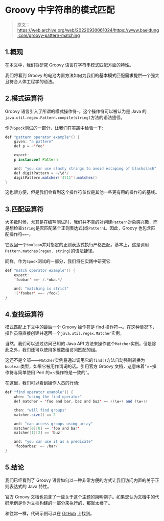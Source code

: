 # Groovy 中字符串的模式匹配

> 原文：<https://web.archive.org/web/20220930061024/https://www.baeldung.com/groovy-pattern-matching>

## 1.概观

在本文中，我们将研究 Groovy 语言在字符串模式匹配方面的特性。

我们将看到 Groovy 的电池内置方法如何为我们的基本模式匹配需求提供一个强大且符合人体工程学的语法。

## 2.模式运算符

Groovy 语言引入了所谓的模式操作符`~`。这个操作符可以被认为是 Java 的`java.util.regex.Pattern.compile(string)`方法的语法捷径。

作为`Spock`测试的一部分，让我们在实践中检验一下:

```java
def "pattern operator example"() {
    given: "a pattern"
    def p = ~'foo'

    expect:
    p instanceof Pattern

    and: "you can use slashy strings to avoid escaping of blackslash"
    def digitPattern = ~/\d*/
    digitPattern.matcher('4711').matches()
}
```

这也很方便，但是我们会看到这个操作符仅仅是其他一些更有用的操作符的基线。

## 3.匹配运算符

大多数时候，尤其是在编写测试时，我们并不真的对创建`Pattern`对象感兴趣，而是想检查`String`是否匹配某个正则表达式(或`Pattern`)。因此，Groovy 也包含匹配操作符`==~`。

它返回一个`boolean`并对指定的正则表达式执行严格匹配。基本上，这是调用`Pattern.matches(regex, string)`的语法捷径。

同样，作为`Spock`测试的一部分，我们将在实践中研究它:

```java
def "match operator example"() {
    expect:
    'foobar' ==~ /.*oba.*/

    and: "matching is strict"
    !('foobar' ==~ /foo/)
}
```

## 4.查找运算符

模式匹配上下文中的最后一个 Groovy 操作符是 find 操作符`~=`。在这种情况下，操作员将直接创建并返回一个`java.util.regex.Matcher`实例。

当然，我们可以通过访问已知的 Java API 方法来操作这个`Matcher`实例。但是除此之外，我们还可以使用多维数组访问匹配的组。

这还不是全部——`Matcher`实例将通过调用它的`find()`方法自动强制转换为`boolean`类型，如果它被用作谓词的话。引用官方 Groovy 文档，这意味着“=~操作符与简单使用 Perl 的=~操作符是一致的”。

在这里，我们可以看到操作人员的行动:

```java
def "find operator example"() {
    when: "using the find operator"
    def matcher = 'foo and bar, baz and buz' =~ /(\w+) and (\w+)/

    then: "will find groups"
    matcher.size() == 2

    and: "can access groups using array"
    matcher[0][0] == 'foo and bar'
    matcher[1][2] == 'buz'

    and: "you can use it as a predicate"
    'foobarbaz' =~ /bar/
}
```

## 5.结论

我们已经看到了 Groovy 语言如何以一种非常方便的方式让我们访问内置的关于正则表达式的 Java 特性。

官方 Groovy 文档也包含了一些关于这个主题的简明例子。如果您认为文档中的代码示例是作为文档构建的一部分来执行的，那就太棒了。

和往常一样，代码示例可以在 [GitHub](https://web.archive.org/web/20220630140629/https://github.com/eugenp/tutorials/tree/master/core-groovy-modules/core-groovy-2) 上找到。